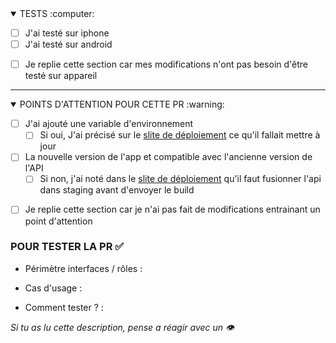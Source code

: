 <details open><summary> TESTS  :computer: </summary>

- [ ] J'ai testé sur iphone
- [ ] J'ai testé sur android

</details>

- [ ] Je replie cette section car mes modifications n'ont pas besoin d'être testé sur appareil

---

<details open><summary> POINTS D'ATTENTION POUR CETTE PR  :warning: </summary>

- [ ] J'ai ajouté une variable d'environnement
  - [ ] Si oui, J'ai précisé sur le [slite de déploiement](https://alenvi.slite.com/app/channels/K4ziWiq5eN/notes/qSsdyBwQsC) ce qu'il fallait mettre à jour
- [ ] La nouvelle version de l'app et compatible avec l'ancienne version de l'API
  - [ ] Si non, j'ai noté dans le [slite de déploiement](https://alenvi.slite.com/app/channels/K4ziWiq5eN/notes/qSsdyBwQsC) qu'il faut fusionner l'api dans staging avant d'envoyer le build

</details>

- [ ] Je replie cette section car je n'ai pas fait de modifications entrainant un point d'attention

### POUR TESTER LA PR  :white_check_mark:
- Périmètre interfaces / rôles :

- Cas d'usage :

- Comment tester ? :

_Si tu as lu cette description, pense a réagir avec un :eye:_
